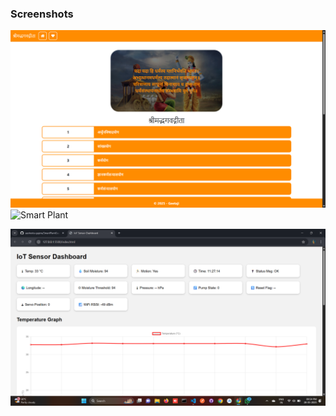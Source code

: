 
### Screenshots
![Description](https://github.com/aasheeta-gajera/GeetajiAspDotnet/raw/main/wwwroot/Assets/home.png)
![Smart Plant](https://github.com/aasheeta-gajera/SmartPlantGuardian/main/Images/SmartPlantd1.png)

![Smart Plant](./Images/smartplantd1.png)
